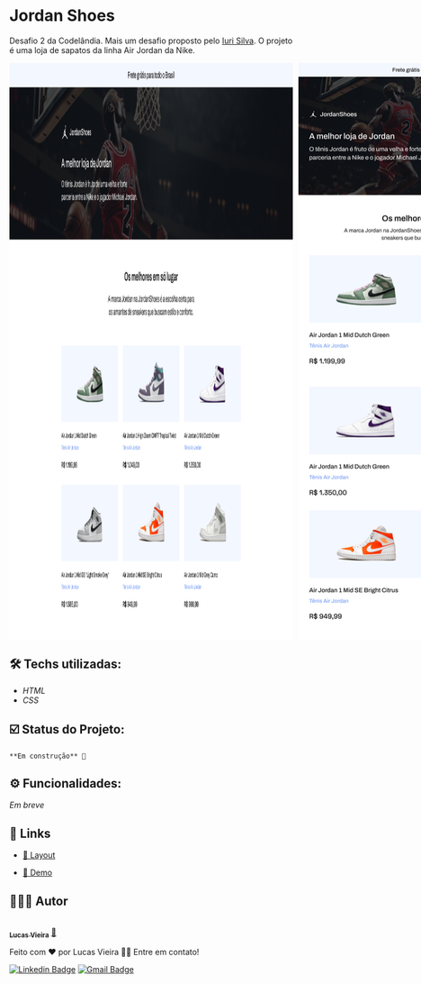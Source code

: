 # Jordan Shoes

<p>Desafio 2 da Codelândia. Mais um desafio proposto pelo <a href="https://www.linkedin.com/in/iuricode/">Iuri Silva</a>. O projeto é uma loja de sapatos da linha Air Jordan da Nike.</p>

<div style="display: flex; gap: 10px;">
    <img src="./assets/images/desktop.png" alt="Demonstração do projeto Desktop">
    <img src="./assets/images/tablet.png" alt="Demonstração do projeto Tablet">
    <img src="./assets/images/mobile.png" alt="Demonstração do projeto Mobile">
</div>

## 🛠 Techs utilizadas:
- *HTML*
- *CSS*

## ☑️ Status do Projeto:
    **Em construção** 🚧

## ⚙️ Funcionalidades:
*Em breve*

## 🔗 Links
- [🎨 Layout](https://www.figma.com/file/Yb9IBH56g7T1hdIyZ3BMNO/Desafios---Codel%C3%A2ndia?type=design&node-id=1883-2&mode=design&t=OluItDI5XsBfeNR2-0)

- [📄 Demo](https://lucavieira.github.io/jordan_shoes/)

## 👨🏼‍💻 Autor

<a href="https://github.com/lucavieira">
 <img style="border-radius: 50%;" src="https://avatars.githubusercontent.com/u/63080209?v=4" width="100px;" alt=""/>
 <br />
 <sub><b>Lucas Vieira</b></sub></a> <a href="https://github.com/lucavieira" title="Github">🚀</a>


Feito com ❤️ por Lucas Vieira 👋🏽 Entre em contato!

[![Linkedin Badge](https://img.shields.io/badge/-Thiago-blue?style=flat-square&logo=Linkedin&logoColor=white&link=https://www.linkedin.com/in/tgmarinho/)](https://www.linkedin.com/in/lucvieira/) 
[![Gmail Badge](https://img.shields.io/badge/-tgmarinho@gmail.com-c14438?style=flat-square&logo=Gmail&logoColor=white&link=mailto:tgmarinho@gmail.com)](mailto:lukasveras14@gmail.com)